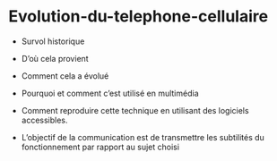 # Evolution-du-telephone-cellulaire



* Survol historique  

* D’où cela provient   

* Comment cela a évolué 

* Pourquoi et comment c’est utilisé en multimédia 

* Comment reproduire cette technique en utilisant des logiciels accessibles. 

* L’objectif de la communication est de transmettre les subtilités du fonctionnement par rapport au sujet choisi 

